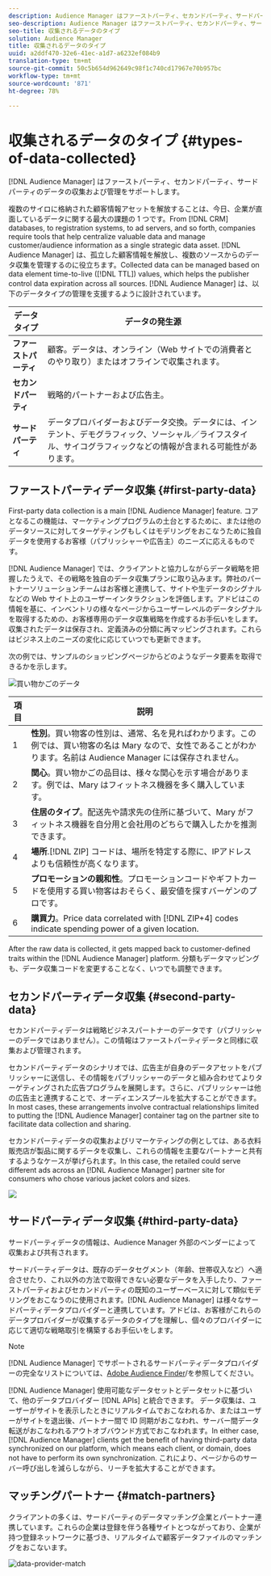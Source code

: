 ```yaml
---
description: Audience Manager はファーストパーティ、セカンドパーティ、サードパーティのデータの収集および管理をサポートします。
seo-description: Audience Manager はファーストパーティ、セカンドパーティ、サードパーティのデータの収集および管理をサポートします。
seo-title: 収集されるデータのタイプ
solution: Audience Manager
title: 収集されるデータのタイプ
uuid: a2ddf470-32e6-41ec-a1d7-a6232ef084b9
translation-type: tm+mt
source-git-commit: 50c5b654d962649c98f1c740cd17967e70b957bc
workflow-type: tm+mt
source-wordcount: '871'
ht-degree: 78%

---
```



# 収集されるデータのタイプ {#types-of-data-collected}

[!DNL Audience Manager] はファーストパーティ、セカンドパーティ、サードパーティのデータの収集および管理をサポートします。

複数のサイロに格納された顧客情報アセットを解放することは、今日、企業が直面しているデータに関する最大の課題の 1 つです。From [!DNL CRM] databases, to registration systems, to ad servers, and so forth, companies require tools that help centralize valuable data and manage customer/audience information as a single strategic data asset. [!DNL Audience Manager] は、孤立した顧客情報を解放し、複数のソースからのデータ収集を管理するのに役立ちます。Collected data can be managed based on data element time-to-live ([!DNL TTL]) values, which helps the publisher control data expiration across all sources. [!DNL Audience Manager] は、以下のデータタイプの管理を支援するように設計されています。

| データタイプ | データの発生源 |
|---|---|
| **ファーストパーティ** | 顧客。データは、オンライン（Web サイトでの消費者とのやり取り）またはオフラインで収集されます。 |
| **セカンドパーティ** | 戦略的パートナーおよび広告主。 |
| **サードパーティ** | データプロバイダーおよびデータ交換。データには、インテント、デモグラフィック、ソーシャル／ライフスタイル、サイコグラフィックなどの情報が含まれる可能性があります。 |

## ファーストパーティデータ収集 {#first-party-data}

First-party data collection is a main [!DNL Audience Manager] feature. コアとなるこの機能は、マーケティングプログラムの土台とするために、または他のデータソースに対してターゲティングもしくはモデリングをおこなうために独自データを使用するお客様（パブリッシャーや広告主）のニーズに応えるものです。

<!-- 

c_1st_party_data.xml

 -->

[!DNL Audience Manager] では、クライアントと協力しながらデータ戦略を把握したうえで、その戦略を独自のデータ収集プランに取り込みます。弊社のパートナーソリューションチームはお客様と連携して、サイトや生データのシグナルなどの Web サイト上のユーザーインタラクションを評価します。アドビはこの情報を基に、インベントリの様々なページからユーザーレベルのデータシグナルを取得するための、お客様専用のデータ収集戦略を作成するお手伝いをします。収集されたデータは保存され、定義済みの分類に再マッピングされます。これらはビジネス上のニーズの変化に応じていつでも更新できます。

次の例では、サンプルのショッピングページからどのようなデータ要素を取得できるかを示します。

![買い物かごのデータ](assets/shopping-cart-data.png)

| 項目 | 説明 |
|---|---|
| 1 | **性別**。買い物客の性別は、通常、名を見ればわかります。この例では、買い物客の名は Mary なので、女性であることがわかります。名前は Audience Manager には保存されません。 |
| 2 | **関心**。買い物かごの品目は、様々な関心を示す場合があります。例では、Mary はフィットネス機器を多く購入しています。 |
| 3 | **住居のタイプ**。配送先や請求先の住所に基づいて、Mary がフィットネス機器を自分用と会社用のどちらで購入したかを推測できます。 |
| 4 | **場所**.[!DNL ZIP] コードは、場所を特定する際に、IPアドレスよりも信頼性が高くなります。 |
| 5 | **プロモーションの親和性**。プロモーションコードやギフトカードを使用する買い物客はおそらく、最安値を探すバーゲンのプロです。 |
| 6 | **購買力**。Price data correlated with [!DNL ZIP+4] codes indicate spending power of a given location. |

After the raw data is collected, it gets mapped back to customer-defined traits within the [!DNL Audience Manager] platform. 分類もデータマッピングも、データ収集コードを変更することなく、いつでも調整できます。

## セカンドパーティデータ収集 {#second-party-data}

セカンドパーティデータは戦略ビジネスパートナーのデータです（パブリッシャーのデータではありません）。この情報はファーストパーティデータと同様に収集および管理されます。

<!-- 

c_2nd_party_data.xml

 -->

セカンドパーティデータのシナリオでは、広告主が自身のデータアセットをパブリッシャーに送信し、その情報をパブリッシャーのデータと組み合わせてよりターゲティングされた広告プログラムを展開します。さらに、パブリッシャーは他の広告主と連携することで、オーディエンスプールを拡大することができます。In most cases, these arrangements involve contractual relationships limited to putting the [!DNL Audience Manager] container tag on the partner site to facilitate data collection and sharing.

セカンドパーティデータの収集およびリマーケティングの例としては、ある衣料販売店が製品に関するデータを収集し、これらの情報を主要なパートナーと共有するようなケースが挙げられます。In this case, the retailed could serve different ads across an [!DNL Audience Manager] partner site for consumers who chose various jacket colors and sizes.

![](assets/shopping-cart-traits.png)

## サードパーティデータ収集 {#third-party-data}

サードパーティデータの情報は、Audience Manager 外部のベンダーによって収集および共有されます。

<!-- 

c_3rd_party_data.xml

 -->

サードパーティデータは、既存のデータセグメント（年齢、世帯収入など）へ適合させたり、これ以外の方法で取得できない必要なデータを入手したり、ファーストパーティおよびセカンドパーティの既知のユーザーベースに対して類似モデリングをおこなうのに使用されます。[!DNL Audience Manager] は様々なサードパーティデータプロバイダーと連携しています。アドビは、お客様がこれらのデータプロバイダーが収集するデータのタイプを理解し、個々のプロバイダーに応じて適切な戦略取引を構築するお手伝いをします。

>[!NOTE]
>
>[!DNL Audience Manager] でサポートされるサードパーティデータプロバイダーの完全なリストについては、[Adobe Audience Finder](https://www.adobe-audience-finder.com/)/を参照してください。

[!DNL Audience Manager] 使用可能なデータセットとデータセットに基づいて、他のデータプロバイダー [!DNL APIs] と統合できます。 データ収集は、ユーザーがサイトを表示したときにリアルタイムでおこなわれるか、またはユーザーがサイトを退出後、パートナー間で ID 同期がおこなわれ、サーバー間データ転送がおこなわれるアウトオブバウンド方式でおこなわれます。In either case, [!DNL Audience Manager] clients get the benefit of having third-party data synchronized on our platform, which means each client, or domain, does not have to perform its own synchronization. これにより、ページからのサーバー呼び出しを減らしながら、リーチを拡大することができます。

## マッチングパートナー {#match-partners}

クライアントの多くは、サードパーティのデータマッチング企業とパートナー連携しています。これらの企業は登録を伴う各種サイトとつながっており、企業が持つ登録ネットワークに基づき、リアルタイムで顧客データファイルのマッチングをおこないます。

![data-provider-match](assets/data-provider-match.png)
